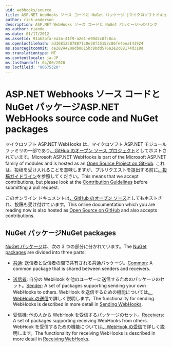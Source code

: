 ```yaml
---
uid: webhooks/source
title: ASP.NET WebHooks ソース コードと NuGet パッケージ |マイクロソフトドキュメント
author: rick-anderson
description: ASP.NET WebHooks ソース コードと NuGet パッケージへのリンク
ms.author: riande
ms.date: 01/17/2012
ms.assetid: 91a62bfa-ea3a-41f9-a2e1-e90d2c8fc8ca
ms.openlocfilehash: ad368125878871c0e38f35152c86fe4eea143924
ms.sourcegitcommit: ce28244209db8615bc9bdd576a2e2c88174d318d
ms.translationtype: MT
ms.contentlocale: ja-JP
ms.lasthandoff: 04/06/2020
ms.locfileid: "80675320"
---
```

# <a name="aspnet-webhooks-source-code-and-nuget-packages"></a><span data-ttu-id="207a2-103">ASP.NET Webhooks ソース コードと NuGet パッケージ</span><span class="sxs-lookup"><span data-stu-id="207a2-103">ASP.NET WebHooks source code and NuGet packages</span></span>

<span data-ttu-id="207a2-104">マイクロソフト ASP.NET WebHooks は、マイクロソフト ASP.NET モジュール ファミリの一部であり[、GitHub のオープン ソース プロジェクト](https://github.com/aspnet/WebHooks)としてホストされています。</span><span class="sxs-lookup"><span data-stu-id="207a2-104">Microsoft ASP.NET WebHooks is part of the Microsoft ASP.NET family of modules and is hosted as an [Open Source Project on GitHub](https://github.com/aspnet/WebHooks).</span></span> <span data-ttu-id="207a2-105">これは、投稿を受け入れることを意味しますが、プルリクエストを提出する前に[、投稿ガイドライン](https://github.com/aspnet/Home/blob/master/CONTRIBUTING.md)を参照してください。</span><span class="sxs-lookup"><span data-stu-id="207a2-105">This means that we accept contributions, but please look at the [Contribution Guidelines](https://github.com/aspnet/Home/blob/master/CONTRIBUTING.md) before submitting a pull request.</span></span>

<span data-ttu-id="207a2-106">このオンライン ドキュメントは[、GitHub のオープン ソース](http://docs.asp.net/en/latest/contribute/style-guide.html#style-guide)としてもホストされ、投稿も受け付けています。</span><span class="sxs-lookup"><span data-stu-id="207a2-106">This online documentation which you are reading now is also hosted as [Open Source on GitHub](http://docs.asp.net/en/latest/contribute/style-guide.html#style-guide) and also accepts contributions.</span></span>

## <a name="nuget-packages"></a><span data-ttu-id="207a2-107">NuGet パッケージ</span><span class="sxs-lookup"><span data-stu-id="207a2-107">NuGet packages</span></span>

<span data-ttu-id="207a2-108">[NuGet パッケージ](https://nuget.org/packages?q=Microsoft.AspNet.WebHooks)は、次の 3 つの部分に分かれています。</span><span class="sxs-lookup"><span data-stu-id="207a2-108">The [NuGet packages](https://nuget.org/packages?q=Microsoft.AspNet.WebHooks) are divided into three parts:</span></span>

* <span data-ttu-id="207a2-109">[共通](https://www.nuget.org/packages?q=Microsoft.AspNet.WebHooks.Common): 送信者と受信者の間で共有される共通パッケージ。</span><span class="sxs-lookup"><span data-stu-id="207a2-109">[Common](https://www.nuget.org/packages?q=Microsoft.AspNet.WebHooks.Common): A common package that is shared between senders and receivers.</span></span>

* <span data-ttu-id="207a2-110">[送信者](https://www.nuget.org/packages?q=Microsoft.AspNet.WebHooks.Custom): 自分の WebHook を他のユーザーに送信するためのパッケージのセット。</span><span class="sxs-lookup"><span data-stu-id="207a2-110">[Sender](https://www.nuget.org/packages?q=Microsoft.AspNet.WebHooks.Custom): A set of packages supporting sending your own WebHooks to others.</span></span> <span data-ttu-id="207a2-111">WebHook を送信するための機能については[、WebHook の送信](sending/senders.md)で詳しく説明します。</span><span class="sxs-lookup"><span data-stu-id="207a2-111">The functionality for sending WebHooks is described in more detail in [Sending WebHooks](sending/senders.md).</span></span>

* <span data-ttu-id="207a2-112">[受信機](https://www.nuget.org/packages?q=Microsoft.AspNet.WebHooks.Receivers): 他の人から WebHook を受信するパッケージのセット。</span><span class="sxs-lookup"><span data-stu-id="207a2-112">[Receivers](https://www.nuget.org/packages?q=Microsoft.AspNet.WebHooks.Receivers): A set of packages supporting receiving WebHooks from others.</span></span> <span data-ttu-id="207a2-113">WebHook を受信するための機能については[、WebHook の受信](receiving/index.md)で詳しく説明します。</span><span class="sxs-lookup"><span data-stu-id="207a2-113">The functionality for receiving WebHooks is described in more detail in [Receiving WebHooks](receiving/index.md).</span></span>
